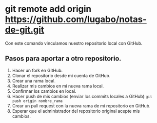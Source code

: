 # git remote add origin https://github.com/lugabo/notas-de-git.git
Con este comando vinculamos nuestro repositorio local con GitHub.

## Pasos para aportar a otro repositorio.
1. Hacer un fork en GitHub.
2. Clonar el repositorio desde mi cuenta de GitHub.
3. Crear una rama local.
4. Realizar mis cambios en mi nueva rama local.
5. Confirmar los cambios en local.
6. Hacer push de mis cambios (enviar los commits locales a GitHub) `git push origin nombre_rama`
7. Crear un pull request con la nueva rama de mi repositorio en GitHub.
8. Esperar que el administrador del repositorio original acepte mis cambios.

